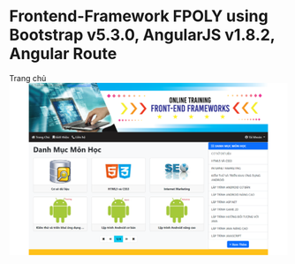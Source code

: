 # Frontend-Framework FPOLY using Bootstrap v5.3.0, AngularJS v1.8.2, Angular Route
Trang chủ
![Trang chủ](./review/index.png)
